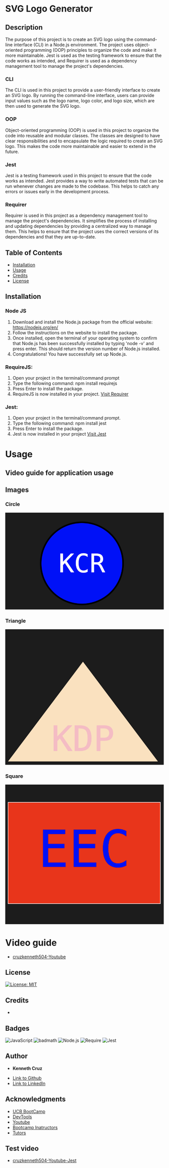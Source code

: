 # SVG Logo Generator

## Description 

The purpose of this project is to create an SVG logo using the command-line interface (CLI) in a Node.js environment. The project uses object-oriented programming (OOP) principles to organize the code and make it more maintainable. Jest is used as the testing framework to ensure that the code works as intended, and Requirer is used as a dependency management tool to manage the project's dependencies.

### **CLI**
The CLI is used in this project to provide a user-friendly interface to create an SVG logo. By running the command-line interface, users can provide input values such as the logo name, logo color, and logo size, which are then used to generate the SVG logo.

### **OOP**
Object-oriented programming (OOP) is used in this project to organize the code into reusable and modular classes. The classes are designed to have clear responsibilities and to encapsulate the logic required to create an SVG logo. This makes the code more maintainable and easier to extend in the future.

### **Jest**
Jest is a testing framework used in this project to ensure that the code works as intended. Jest provides a way to write automated tests that can be run whenever changes are made to the codebase. This helps to catch any errors or issues early in the development process.

### **Requirer**
Requirer is used in this project as a dependency management tool to manage the project's dependencies. It simplifies the process of installing and updating dependencies by providing a centralized way to manage them. This helps to ensure that the project uses the correct versions of its dependencies and that they are up-to-date.


## Table of Contents 



* [Installation](#installation)
* [Usage](#usage)
* [Credits](#credits)
* [License](#license)


## Installation

### Node JS

1. Download and install the Node.js package from the official website: https://nodejs.org/en/
2. Follow the instructions on the website to install the package. 
3. Once installed, open the terminal of your operating system to confirm that Node.js has been successfully installed by typing 'node -v' and press enter. This should return the version number of Node.js installed. 
4. Congratulations! You have successfully set up Node.js.  

### RequireJS:

1. Open your project in the terminal/command prompt
2. Type the following command: npm install requirejs
3. Press Enter to install the package.
4. RequireJS is now installed in your project.
 [Visit Requirer](https://requirejs.org/)

### Jest:

1. Open your project in the terminal/command prompt.
2. Type the following command: npm install jest
3. Press Enter to install the package.
4. Jest is now installed in your project
[Visit Jest]( https://jestjs.io/)


# Usage 

## Video guide for application usage

 


## Images

### Circle

![alt text](./imgs/circle.png)

### Triangle

![alt text](./imgs/triangle.png)

### Square

![alt text](./imgs/square.png)

# Video guide

- [cruzkenneth504-Youtube](https://youtu.be/Zfsjx2ZhUv0) 



## License
[![License: MIT](https://img.shields.io/badge/License-MIT-yellow.svg)](https://opensource.org/licenses/MIT)



## Credits
 - 


## Badges
![JavaScript](https://img.shields.io/badge/JavaScript-ES6-yellow)
![badmath](https://img.shields.io/github/languages/top/nielsenjared/badmath)
![Node.js](https://img.shields.io/badge/Node.js-v16.0.0-green)
![Require](https://img.shields.io/badge/Require.js-v2.3.6-orange)
![Jest](https://img.shields.io/badge/Jest-v27.0.4-green)

## **Author**

* **Kenneth Cruz** 
 
- [Link to Github](https://github.com/cruzkenneth504)
- [Link to LinkedIn](linkedin.com/in/cruzkenneth504)

## **Acknowledgments**

* [UCB BootCamp](https://bootcamp.berkeley.edu/)
* [DevTools](https://dev.to/)
* [Youtube](https://www.youtube.com/)
* [Bootcamp Inatructors](https://bootcamp.berkeley.edu/)
* [Tutors]( https://tinyurl.com/BootCampTutorTeam)
 

## Test video

- [cruzkenneth504-Youtube-Jest](https://youtube.com/shorts/Q3yDAp-hy-Y) 

